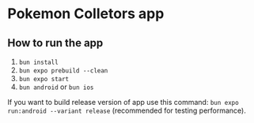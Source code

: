 # Pokemon Colletors app

## How to run the app

1. `bun install`
2. `bun expo prebuild --clean`
3. `bun expo start`
3. `bun android` or `bun ios`


If you want to build release version of app use this command: `bun expo run:android --variant release` (recommended for testing performance).


